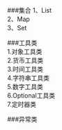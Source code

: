 
###集合 
1、List  
2、Map  
3、Set 

###工具类  
1.对象工具类  
2.货币工具类  
3.时间工具类  
4.字符串工具类  
5.数字工具类  
6.Optional工具类  
7.定时器类
         
###异常类  
###


